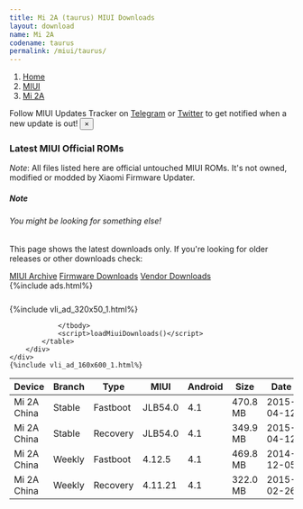 ```yaml
---
title: Mi 2A (taurus) MIUI Downloads
layout: download
name: Mi 2A
codename: taurus
permalink: /miui/taurus/
---
```

<nav aria-label="breadcrumb">
    <ol class="breadcrumb">
        <li class="breadcrumb-item"><a href="/">Home</a></li>
        <li class="breadcrumb-item"><a href="/miui/">MIUI</a></li>
        <li class="breadcrumb-item active" aria-current="page"><a href="/miui/taurus/">Mi 2A</a></li>
    </ol>
</nav>
<div class="alert alert-primary alert-dismissible fade show" role="alert">
    Follow MIUI Updates Tracker on <a href="https://t.me/MIUIUpdatesTracker" class="alert-link">Telegram</a>
     or <a href="https://twitter.com/MiFwUpdater" class="alert-link">Twitter</a> to get notified when a new update is out!
    <button type="button" class="close" data-dismiss="alert" aria-label="Close">
        <span aria-hidden="true">&times;</span>
    </button>
</div>

### Latest MIUI Official ROMs
*Note*: All files listed here are official untouched MIUI ROMs. It's not owned, modified or modded by Xiaomi Firmware Updater.
<div class="card">
  <div class="card-body">
    <h5 class="card-title">Note</h5>
    <h6 class="card-subtitle mb-2 text-muted">You might be looking for something else!</h6>
    <p class="card-text">This page shows the latest downloads only.
     If you're looking for older releases or other downloads check:</p>
    <a href="/archive/miui/taurus/" class="card-link">MIUI Archive</a>
    <a href="/firmware/taurus/" class="card-link">Firmware Downloads</a>
    <a href="/vendor/taurus/" class="card-link">Vendor Downloads</a>
  </div>
</div>
{%include ads.html%}
<div class="row justify-content-center">
    <div class="col-10">
        <div class="table-responsive-md" style="margin-top: 25px;">
            {%include vli_ad_320x50_1.html%}
            <table id="miui" class="display dt-responsive nowrap compact table table-striped table-hover table-sm">
                <thead class="thead-dark">
                    <tr>
                        <th data-ref="device">Device</th>
                        <th data-ref="branch">Branch</th>
                        <th data-ref="type">Type</th>
                        <th data-ref="miui">MIUI</th>
                        <th data-ref="android">Android</th>
                        <th data-ref="size">Size</th>
                        <th data-ref="size">Date</th>
                        <th data-ref="link">Link</th>
                    </tr>
                </thead>
                <tbody>
                <tr><td>Mi 2A China</td><td>Stable</td><td>Fastboot</td><td>JLB54.0</td><td>4.1</td><td>470.8 MB</td><td>2015-04-12</td><td><a href="/miui/taurus/stable/JLB54.0/">Download</a></td></tr>
<tr><td>Mi 2A China</td><td>Stable</td><td>Recovery</td><td>JLB54.0</td><td>4.1</td><td>349.9 MB</td><td>2015-04-12</td><td><a href="/miui/taurus/stable/JLB54.0/">Download</a></td></tr>
<tr><td>Mi 2A China</td><td>Weekly</td><td>Fastboot</td><td>4.12.5</td><td>4.1</td><td>469.8 MB</td><td>2014-12-05</td><td><a href="/miui/taurus/weekly/4.12.5/">Download</a></td></tr>
<tr><td>Mi 2A China</td><td>Weekly</td><td>Recovery</td><td>4.11.21</td><td>4.1</td><td>322.0 MB</td><td>2015-02-26</td><td><a href="/miui/taurus/weekly/4.11.21/">Download</a></td></tr>

                </tbody>
                <script>loadMiuiDownloads()</script>
            </table>
        </div>
    </div>
    {%include vli_ad_160x600_1.html%}
</div>
